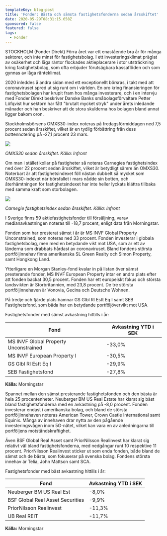 ```yaml
---
templateKey: blog-post
title: 'Fonder: Bästa och sämsta fastighetsfonderna sedan årsskiftet'
date: 2020-05-29T08:31:15.658Z
sponsored: false
featured: false
tags:
  - Fonder
---
```

STOCKHOLM (Fonder Direkt) Förra året var ett enastående bra år för många sektorer, och inte minst för fastighetsbolag. I ett investeringsklimat präglat av osäkerhet och låga räntor flockades aktieplacerare i stor utsträckning kring fastighetsbolag, som ofta erbjuder förutsägbara kassaflöden och som gynnas av låga ränteklimat.   

2020 inleddes å andra sidan med ett exceptionellt börsras, i takt med att coronaviruset spred ut sig runt om i världen. En oro kring finansieringen för fastighetsbolagen har krupit fram hos många investerare, och i en intervju med Fonder Direkt beskriver Danske Banks småbolagsförvaltare Petter Löfqvist hur sektorn har fått "brutalt mycket stryk" under årets inledande månader och han beskriver att de stora skulderna hos bolagen bland annat ligger bakom oron.

Stockholmsbörsens OMXS30-index noteras på fredagsförmiddagen ned 7,5 procent sedan årsskiftet, vilket är en tydlig förbättring från dess bottennotering på -27,1 procent 23 mars.

![](/img/omxs.png)

*OMXS30 sedan årsskiftet. Källa: Infront*

Om man i stället kollar på fastigheter så noteras Carnegies fastighetsindex ned över 22 procent sedan årsskiftet, vilket är betydligt sämre än OMXS30. Noterbart är att fastighetsindexet föll nästan dubbelt så mycket som OMXS30-indexet när börsfallet i mars nådde sin botten, och återhämtningen för fastighetsindexet har inte heller lyckats klättra tillbaka med samma kraft som storbolagen.

![](/img/carneie.png)

*Carnegie fastighetsindex sedan årsskiftet. Källa: Infront*

I Sverige finns 59 aktiefastighetsfonder till försäljning, varav medianavkastningen noteras till -18,7 procent, enligt data från Morningstar.

Fonden som har presterat sämst i år är MS INVF Global Property Unconstrained, som noteras ned 33 procent. Fonden investerar i globala fastighetsbolag, men med en betydande vikt mot USA, som är ett av länderna som drabbats hårdast av coronaviruset. Bland fondens största portföljinnehav finns amerikanska SL Green Realty och Simon Property, samt Hongkong Land.

Ytterligare en Morgan Stanley-fond kvalar in på listan över sämst presterande fonder, MS INVF European Property intar en andra plats efter att fonden backat 30,5 procent. Fonden har ett europeiskt fokus och största landsvikten är Storbritannien, med 23,8 procent. De tre största portföljinnehaven är Vonovia, Gecina och Deutsche Wohnen.

På tredje och fjärde plats hamnar GS Glbl Rl Estt Eq I samt SEB Fastighetsfond, som båda har en betydande portföljövervikt mot USA.

Fastighetsfonder med sämst avkastning hittills i år:

<!--StartFragment-->

| **Fond**                              | **Avkastning YTD i SEK** |
| ------------------------------------- | ------------------------ |
| MS INVF Global Property Unconstrained | \-33,0%                  |
| MS INVF European Property I           | \-30,5%                  |
| GS Glbl Rl Estt Eq I                  | \-29,9%                  |
| SEB Fastighetsfond                    | \-27,8%                  |

<!--EndFragment-->

**Källa:** Morningstar

Spannet mellan den sämst presterande fastighetsfonden och den bästa är hela 25 procentenheter. Neuberger BM US Real Estate har klarat sig bäst bland fastighetsfonderna med en avkastning på -8,0 procent. Fonden investerar endast i amerikanska bolag, och bland de största portföljinnehaven noteras American Tower, Crown Castle International samt Equinix. Många av innehaven drar nytta av den pågående investeringsvågen inom 5G-nätet, vilket kan vara en av anledningarna till portföljens motståndskraftighet.

Även BSF Global Real Asset samt PriorNilsson Realinvest har klarat sig relativt väl bland fastighetsfonderna, med nedgångar runt 10 respektive 11 procent. PriorNilsson Realinvest sticker ut som enda fonden, både bland de sämst och de bästa, som fokuserar på svenska bolag. Fondens största innehav är Telia, John Mattson samt SCA.

Fastighetsfonder med bäst avkastning hittills i år:

<!--StartFragment-->

| **Fond**                         | **Avkastning YTD i SEK** |
| -------------------------------- | ------------------------ |
| Neuberger BM US Real Est         | \-8,0%                   |
| BSF Global Real Asset Securities | \-9,9%                   |
| PriorNilsson Realinvest          | \-11,3%                  |
| UB Real REIT                     | \-11,7%                  |

<!--EndFragment-->

**Källa:** Morningstar